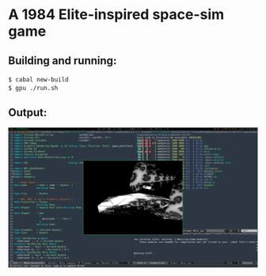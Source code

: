 # A 1984 Elite-inspired space-sim game

## Building and running:
```bash
$ cabal new-build
$ gpu ./run.sh
```

## Output:
![](https://github.com/madjestic/e1337/blob/master/output.png)
